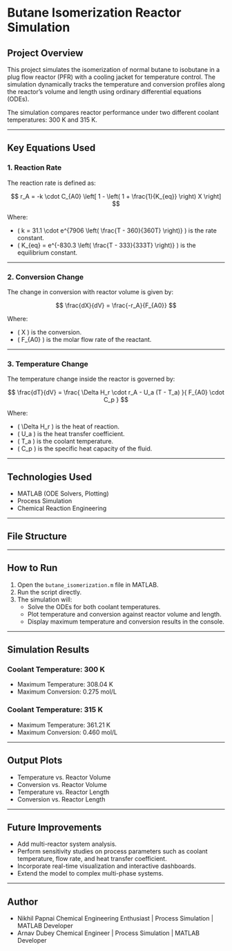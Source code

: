 # Butane Isomerization Reactor Simulation

## Project Overview

This project simulates the isomerization of normal butane to isobutane in a plug flow reactor (PFR) with a cooling jacket for temperature control. The simulation dynamically tracks the temperature and conversion profiles along the reactor’s volume and length using ordinary differential equations (ODEs).

The simulation compares reactor performance under two different coolant temperatures: 300 K and 315 K.

---

## Key Equations Used

### 1. Reaction Rate

The reaction rate is defined as:

$$
r_A = -k \cdot C_{A0} \left[ 1 - \left( 1 + \frac{1}{K_{eq}} \right) X \right]
$$

Where:
- \( k = 31.1 \cdot e^{7906 \left( \frac{T - 360}{360T} \right)} \) is the rate constant.
- \( K_{eq} = e^{-830.3 \left( \frac{T - 333}{333T} \right)} \) is the equilibrium constant.

---

### 2. Conversion Change

The change in conversion with reactor volume is given by:

$$
\frac{dX}{dV} = \frac{-r_A}{F_{A0}}
$$

Where:
- \( X \) is the conversion.
- \( F_{A0} \) is the molar flow rate of the reactant.

---

### 3. Temperature Change

The temperature change inside the reactor is governed by:

$$
\frac{dT}{dV} = \frac{ \Delta H_r \cdot r_A - U_a (T - T_a) }{ F_{A0} \cdot C_p }
$$

Where:
- \( \Delta H_r \) is the heat of reaction.
- \( U_a \) is the heat transfer coefficient.
- \( T_a \) is the coolant temperature.
- \( C_p \) is the specific heat capacity of the fluid.

---

## Technologies Used

- MATLAB (ODE Solvers, Plotting)
- Process Simulation
- Chemical Reaction Engineering

---

## File Structure


---

## How to Run

1. Open the `butane_isomerization.m` file in MATLAB.
2. Run the script directly.
3. The simulation will:
   - Solve the ODEs for both coolant temperatures.
   - Plot temperature and conversion against reactor volume and length.
   - Display maximum temperature and conversion results in the console.

---

## Simulation Results

### Coolant Temperature: 300 K
- Maximum Temperature: 308.04 K
- Maximum Conversion: 0.275 mol/L

### Coolant Temperature: 315 K
- Maximum Temperature: 361.21 K
- Maximum Conversion: 0.460 mol/L

---

## Output Plots

- Temperature vs. Reactor Volume
- Conversion vs. Reactor Volume
- Temperature vs. Reactor Length
- Conversion vs. Reactor Length

---

## Future Improvements

- Add multi-reactor system analysis.
- Perform sensitivity studies on process parameters such as coolant temperature, flow rate, and heat transfer coefficient.
- Incorporate real-time visualization and interactive dashboards.
- Extend the model to complex multi-phase systems.

---

## Author

- Nikhil Papnai
Chemical Engineering Enthusiast | Process Simulation | MATLAB Developer
- Arnav Dubey
Chemical Engineer | Process Simulation | MATLAB Developer
